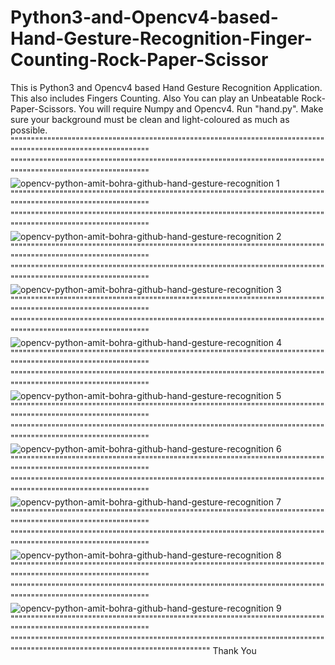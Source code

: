 # Python3-and-Opencv4-based-Hand-Gesture-Recognition-Finger-Counting-Rock-Paper-Scissor
This is Python3 and Opencv4 based Hand Gesture Recognition Application. This also includes Fingers Counting. Also You can play an Unbeatable Rock-Paper-Scissors.
You will require Numpy and Opencv4.
Run "hand.py".
Make sure your background must be clean and light-coloured as much as possible.
"""""""""""""""""""""""""""""""""""""""""""""""""""""""""""""""""""""""""""""""""""""""""""""""""""""""""""""""
"""""""""""""""""""""""""""""""""""""""""""""""""""""""""""""""""""""""""""""""""""""""""""""""""""""""""""""""
![opencv-python-amit-bohra-github-hand-gesture-recognition 1](https://github.com/amit-bohra/Python3-and-Opencv4-based-Hand-Gesture-Recognition-Finger-Counting-Rock-Paper-Scissor/blob/master/Screenshots/screen%201.png)
"""""""""""""""""""""""""""""""""""""""""""""""""""""""""""""""""""""""""""""""""""""""""""""""""""""""""""""""
"""""""""""""""""""""""""""""""""""""""""""""""""""""""""""""""""""""""""""""""""""""""""""""""""""""""""""""""
![opencv-python-amit-bohra-github-hand-gesture-recognition 2](https://github.com/amit-bohra/Python3-and-Opencv4-based-Hand-Gesture-Recognition-Finger-Counting-Rock-Paper-Scissor/blob/master/Screenshots/screen%202.png)
"""""""""""""""""""""""""""""""""""""""""""""""""""""""""""""""""""""""""""""""""""""""""""""""""""""""""""""""
"""""""""""""""""""""""""""""""""""""""""""""""""""""""""""""""""""""""""""""""""""""""""""""""""""""""""""""""
![opencv-python-amit-bohra-github-hand-gesture-recognition 3](https://github.com/amit-bohra/Python3-and-Opencv4-based-Hand-Gesture-Recognition-Finger-Counting-Rock-Paper-Scissor/blob/master/Screenshots/screen%203.png)
"""""""""""""""""""""""""""""""""""""""""""""""""""""""""""""""""""""""""""""""""""""""""""""""""""""""""""""""
"""""""""""""""""""""""""""""""""""""""""""""""""""""""""""""""""""""""""""""""""""""""""""""""""""""""""""""""
![opencv-python-amit-bohra-github-hand-gesture-recognition 4](https://github.com/amit-bohra/Python3-and-Opencv4-based-Hand-Gesture-Recognition-Finger-Counting-Rock-Paper-Scissor/blob/master/Screenshots/screen%205.png)
"""""""""""""""""""""""""""""""""""""""""""""""""""""""""""""""""""""""""""""""""""""""""""""""""""""""""""""""
"""""""""""""""""""""""""""""""""""""""""""""""""""""""""""""""""""""""""""""""""""""""""""""""""""""""""""""""
![opencv-python-amit-bohra-github-hand-gesture-recognition 5](https://github.com/amit-bohra/Python3-and-Opencv4-based-Hand-Gesture-Recognition-Finger-Counting-Rock-Paper-Scissor/blob/master/Screenshots/swin%205.png)
"""""""""""""""""""""""""""""""""""""""""""""""""""""""""""""""""""""""""""""""""""""""""""""""""""""""""""""""
"""""""""""""""""""""""""""""""""""""""""""""""""""""""""""""""""""""""""""""""""""""""""""""""""""""""""""""""
![opencv-python-amit-bohra-github-hand-gesture-recognition 6](https://github.com/amit-bohra/Python3-and-Opencv4-based-Hand-Gesture-Recognition-Finger-Counting-Rock-Paper-Scissor/blob/master/Screenshots/swin%206.png)
"""""""""""""""""""""""""""""""""""""""""""""""""""""""""""""""""""""""""""""""""""""""""""""""""""""""""""""""
"""""""""""""""""""""""""""""""""""""""""""""""""""""""""""""""""""""""""""""""""""""""""""""""""""""""""""""""
![opencv-python-amit-bohra-github-hand-gesture-recognition 7](https://github.com/amit-bohra/Python3-and-Opencv4-based-Hand-Gesture-Recognition-Finger-Counting-Rock-Paper-Scissor/blob/master/Screenshots/swin%207.png)
"""""""""""""""""""""""""""""""""""""""""""""""""""""""""""""""""""""""""""""""""""""""""""""""""""""""""""""""
"""""""""""""""""""""""""""""""""""""""""""""""""""""""""""""""""""""""""""""""""""""""""""""""""""""""""""""""
![opencv-python-amit-bohra-github-hand-gesture-recognition 8](https://github.com/amit-bohra/Python3-and-Opencv4-based-Hand-Gesture-Recognition-Finger-Counting-Rock-Paper-Scissor/blob/master/Screenshots/swin%208.png)
"""""""""""""""""""""""""""""""""""""""""""""""""""""""""""""""""""""""""""""""""""""""""""""""""""""""""""""""
"""""""""""""""""""""""""""""""""""""""""""""""""""""""""""""""""""""""""""""""""""""""""""""""""""""""""""""""
![opencv-python-amit-bohra-github-hand-gesture-recognition 9](https://github.com/amit-bohra/Python3-and-Opencv4-based-Hand-Gesture-Recognition-Finger-Counting-Rock-Paper-Scissor/blob/master/Screenshots/swin%209.png)
"""""""""""""""""""""""""""""""""""""""""""""""""""""""""""""""""""""""""""""""""""""""""""""""""""""""""""""""
""""""""""""""""""""""""""""""""""""""""""""""""""""""""""""""""""""""""""""""""""""""""""""""""""""""""""""""""""""""""""""""
Thank You


